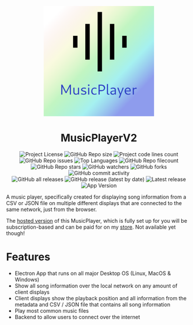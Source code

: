 <div id="title" align="center">
    <img src="./assets/logo.png" width="300">
    <h1>MusicPlayerV2</h1>
</div>

<div id="badges" align="center">
    <img alt="Project License" src="https://img.shields.io/github/license/simplePCBuilding/MusicPlayerV2.svg">
    <img alt="GitHub Repo size" src="https://img.shields.io/github/repo-size/simplePCBuilding/MusicPlayerV2.svg">
    <img alt="Project code lines count" src="https://img.shields.io/tokei/lines/github/simplePCBuilding/MusicPlayerV2">
    <img alt="GitHub Repo issues" src="https://img.shields.io/github/issues-pr-raw/simplePCBuilding/MusicPlayerV2">
    <img alt="Top Languages" src="https://img.shields.io/github/languages/top/simplePCBuilding/MusicPlayerV2">
    <img alt="GitHub Repo filecount" src="https://img.shields.io/github/directory-file-count/simplePCBuilding/MusicPlayerV2.svg">
    <br>
    <img alt="GitHub Repo stars" src="https://img.shields.io/github/stars/simplePCBuilding/MusicPlayerV2">
    <img alt="GitHub watchers" src="https://img.shields.io/github/watchers/simplePCBuilding/MusicPlayerV2">
    <img alt="GitHub forks" src="https://img.shields.io/github/forks/simplePCBuilding/MusicPlayerV2">
    <img alt="GitHub commit activity" src="https://img.shields.io/github/commit-activity/m/simplePCBuilding/MusicPlayerV2">
    <br>
    <img alt="GitHub all releases" src="https://img.shields.io/github/downloads/simplePCBuilding/MusicPlayerV2/total?label=Downloads (total)">
    <img alt="GitHub release (latest by date)" src="https://img.shields.io/github/downloads/simplePCBuilding/MusicPlayerV2/latest/total?label=Downloads (latest)">
    <img alt="Latest release" src="https://img.shields.io/github/release/simplePCBuilding/MusicPlayerV2.svg">
    <img alt="App Version" src="https://img.shields.io/github/package-json/v/simplePCBuilding/MusicPlayerV2.svg?label=Development Version">
</div>

A music player, specifically created for displaying song information from a CSV or JSON file on multiple different displays that are connected
to the same network, just from the browser. 

The [hosted version](https://music.janishutz.com) of this MusicPlayer, which is fully set up for you will be subscription-based and can be paid for on my [store](https://store.janishutz.com/product/com.janishutz.MusicPlayer). Not available yet though!

# Features
- Electron App that runs on all major Desktop OS (Linux, MacOS & Windows)
- Show all song information over the local network on any amount of client displays
- Client displays show the playback position and all information from the metadata and CSV / JSON file that contains all song information
- Play most common music files
- Backend to allow users to connect over the internet